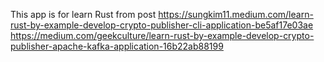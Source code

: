This app is for learn Rust from post
https://sungkim11.medium.com/learn-rust-by-example-develop-crypto-publisher-cli-application-be5af17e03ae
https://medium.com/geekculture/learn-rust-by-example-develop-crypto-publisher-apache-kafka-application-16b22ab88199


